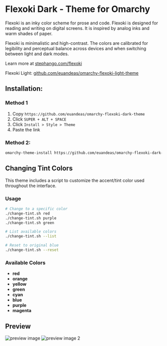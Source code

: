 # Flexoki Dark - Theme for Omarchy

Flexoki is an inky color scheme for prose and code. Flexoki is designed for reading and writing on digital screens. It is inspired by analog inks and warm shades of paper.

Flexoki is minimalistic and high-contrast. The colors are calibrated for legibility and perceptual balance across devices and when switching between light and dark modes.

Learn more at [stephango.com/flexoki](https://stephango.com/flexoki)

Flexoki Light: [github.com/euandeas/omarchy-flexoki-light-theme](https://github.com/euandeas/omarchy-flexoki-light-theme)

## Installation:

### Method 1
1. Copy `https://github.com/euandeas/omarchy-flexoki-dark-theme`
2. Click `SUPER + ALT + SPACE`
3. Click `Install > Style > Theme`
4. Paste the link 

### Method 2:
```bash
omarchy-theme-install https://github.com/euandeas/omarchy-flexoki-dark-theme.git
```

## Changing Tint Colors

This theme includes a script to customize the accent/tint color used throughout the interface.

### Usage

```bash
# Change to a specific color
./change-tint.sh red
./change-tint.sh purple
./change-tint.sh green

# List available colors
./change-tint.sh --list

# Reset to original blue
./change-tint.sh --reset
```

### Available Colors

- **red** 
- **orange** 
- **yellow** 
- **green** 
- **cyan** 
- **blue** 
- **purple** 
- **magenta**

## Preview

![preview image](https://i.imgur.com/Iy7lAAM.png)
![preview image 2](https://i.imgur.com/w4cF2b5.png)
